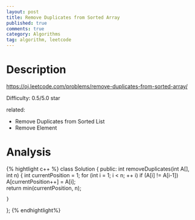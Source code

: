 ```yaml
---
layout: post
title: Remove Duplicates from Sorted Array
published: true
comments: true
category: Algorithms
tag: algorithm, leetcode
---
```



# Description

https://oj.leetcode.com/problems/remove-duplicates-from-sorted-array/

Difficulty: 0.5/5.0 star

related:

- Remove Duplicates from Sorted List
- Remove Element


# Analysis

{% hightlight c++ %}
class Solution {
public:
 	int removeDuplicates(int A[], int n) {
 		int currentPosition = 1;
		for (int i = 1; i < n; ++ i)
			if (A[i] != A[i-1])
 				A[currentPosition++] = A[i];	
		return min(currentPosition, n);
	
 	}
};
{% endhightlight%}

